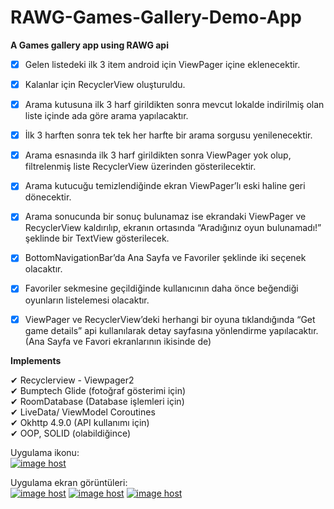 # RAWG-Games-Gallery-Demo-App

**A Games gallery app using RAWG api**

 * [x] Gelen listedeki ilk 3 item android için ViewPager içine eklenecektir. 
 * [x] Kalanlar için RecyclerView oluşturuldu.
 * [x] Arama kutusuna ilk 3 harf girildikten sonra mevcut lokalde indirilmiş olan liste içinde ada göre arama yapılacaktır.
 * [x] İlk 3 harften sonra tek tek her harfte bir arama sorgusu yenilenecektir.
 * [x]  Arama esnasında ilk 3 harf girildikten sonra ViewPager yok olup, filtrelenmiş liste RecyclerView üzerinden gösterilecektir. 
 * [x]  Arama kutucuğu temizlendiğinde ekran ViewPager’lı eski haline geri dönecektir. 
 * [x]  Arama sonucunda bir sonuç bulunamaz ise ekrandaki ViewPager ve RecyclerView kaldırılıp, ekranın ortasında “Aradığınız oyun bulunamadı!” şeklinde bir TextView gösterilecek.
 * [x] BottomNavigationBar’da Ana Sayfa ve Favoriler şeklinde iki seçenek olacaktır. 
 * [x]  Favoriler sekmesine geçildiğinde kullanıcının daha önce beğendiği oyunların listelemesi olacaktır.
 * [x]  ViewPager ve RecyclerView’deki herhangi bir oyuna tıklandığında “Get game details” api kullanılarak detay sayfasına yönlendirme yapılacaktır.(Ana Sayfa ve Favori ekranlarının ikisinde de)


**Implements**

✔ Recyclerview - Viewpager2\
✔ Bumptech Glide (fotoğraf gösterimi için)\
✔ RoomDatabase (Database işlemleri için)\
✔ LiveData/ ViewModel Coroutines\
✔ Okhttp 4.9.0 (API kullanımı için)\
✔ OOP, SOLID (olabildiğince)

Uygulama ikonu:\
<a href="https://imgbox.com/k6gInNyS" target="_blank"><img src="https://thumbs2.imgbox.com/b2/e5/k6gInNyS_t.png" alt="image host"/></a>

Uygulama ekran görüntüleri:\
<a href="https://imgbox.com/NZWsjdHv" target="_blank"><img src="https://images2.imgbox.com/dd/eb/NZWsjdHv_o.gif" alt="image host"/></a> <a href="https://imgbox.com/aR1KNM0u" target="_blank"><img src="https://images2.imgbox.com/6b/40/aR1KNM0u_o.gif" alt="image host"/></a> <a href="https://imgbox.com/YVmVwOEv" target="_blank"><img src="https://images2.imgbox.com/42/f4/YVmVwOEv_o.gif" alt="image host"/></a>
